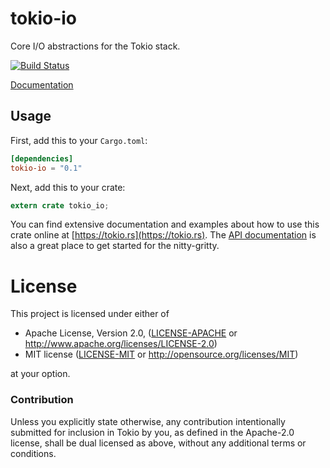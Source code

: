# tokio-io

Core I/O abstractions for the Tokio stack.

[![Build Status](https://travis-ci.org/tokio-rs/tokio-io.svg?branch=master)](https://travis-ci.org/tokio-rs/tokio-io)

[Documentation](https://docs.rs/tokio-io)

## Usage

First, add this to your `Cargo.toml`:

```toml
[dependencies]
tokio-io = "0.1"
```

Next, add this to your crate:

```rust
extern crate tokio_io;
```

You can find extensive documentation and examples about how to use this crate
online at [https://tokio.rs](https://tokio.rs). The [API
documentation](https://docs.rs/tokio-io) is also a great place to get started
for the nitty-gritty.


# License

This project is licensed under either of

 * Apache License, Version 2.0, ([LICENSE-APACHE](LICENSE-APACHE) or
   http://www.apache.org/licenses/LICENSE-2.0)
 * MIT license ([LICENSE-MIT](LICENSE-MIT) or
   http://opensource.org/licenses/MIT)

at your option.

### Contribution

Unless you explicitly state otherwise, any contribution intentionally submitted
for inclusion in Tokio by you, as defined in the Apache-2.0 license, shall be
dual licensed as above, without any additional terms or conditions.
